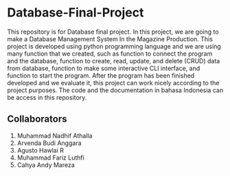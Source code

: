# Database-Final-Project
This repository is for Database final project. In this project, we are going to make a Database Management System In the Magazine Production. This project is developed using python programming language and we are using many function that we created, such as function to connect the program and the database, function to create, read, update, and delete (CRUD) data from database, function to make some interactive CLI interface, and function to start the program. After the program has been finished developed and we evaluate it, this project can work nicely according to the project purposes. The code and the documentation in bahasa Indonesia can be access in this repository. 
## Collaborators 
1. Muhammad Nadhif Athalla
2. Arvenda Budi Anggara
3. Agusto Hawlai R
4. Muhammad Fariz Luthfi
5. Cahya Andy Mareza
